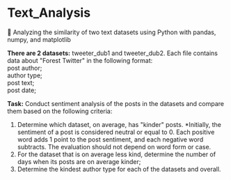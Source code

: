 # Text_Analysis
💬 Analyzing the similarity of two text datasets using Python with pandas, numpy, and matplotlib

**There are 2 datasets:** tweeter_dub1 and tweeter_dub2.
Each file contains data about "Forest Twitter" in the following format:\
post author;\
author type;\
post text;\
post date;

**Task:** Conduct sentiment analysis of the posts in the datasets and compare them based on the following criteria:
1. Determine which dataset, on average, has "kinder" posts.
*Initially, the sentiment of a post is considered neutral or equal to 0. Each positive word adds 1 point to the post sentiment, and each negative word subtracts. The evaluation should not depend on word form or case.
2. For the dataset that is on average less kind, determine the number of days when its posts are on average kinder;
3. Determine the kindest author type for each of the datasets and overall.
